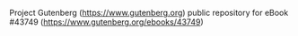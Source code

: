 Project Gutenberg (https://www.gutenberg.org) public repository for eBook #43749 (https://www.gutenberg.org/ebooks/43749)
